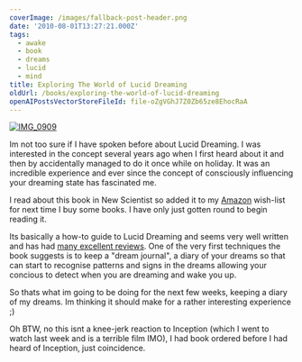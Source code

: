 ```yaml
---
coverImage: /images/fallback-post-header.png
date: '2010-08-01T13:27:21.000Z'
tags:
  - awake
  - book
  - dreams
  - lucid
  - mind
title: Exploring The World of Lucid Dreaming
oldUrl: /books/exploring-the-world-of-lucid-dreaming
openAIPostsVectorStoreFileId: file-oZgVGhJ7Z0Zb65ze8EhocRaA
---
```


[![](/wp-content/uploads/2010/08/IMG_0909.jpg "IMG_0909")](/wp-content/uploads/2010/08/IMG_0909.jpg)

Im not too sure if I have spoken before about Lucid Dreaming. I was interested in the concept several years ago when I first heard about it and then by accidentally managed to do it once while on holiday. It was an incredible experience and ever since the concept of consciously influencing your dreaming state has fascinated me.

<!-- more -->

I read about this book in New Scientist so added it to my [Amazon](https://www.amazon.co.uk/Exploring-World-Dreaming-Stephen-LaBerge/dp/0345420128/ref=sr_1_2?ie=UTF8&s=books&qid=1280669165&sr=8-2) wish-list for next time I buy some books. I have only just gotten round to begin reading it.

Its basically a how-to guide to Lucid Dreaming and seems very well written and has had [many excellent reviews](https://www.amazon.co.uk/Exploring-World-Dreaming-Stephen-LaBerge/dp/0345420128/ref=sr_1_2?ie=UTF8&s=books&qid=1280669165&sr=8-2). One of the very first techniques the book suggests is to keep a "dream journal", a diary of your dreams so that can start to recognise patterns and signs in the dreams allowing your concious to detect when you are dreaming and wake you up.

So thats what im going to be doing for the next few weeks, keeping a diary of my dreams. Im thinking it should make for a rather interesting experience ;)

Oh BTW, no this isnt a knee-jerk reaction to Inception (which I went to watch last week and is a terrible film IMO), I had book ordered before I had heard of Inception, just coincidence.
